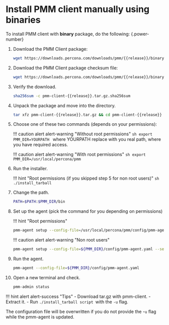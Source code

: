 # Install PMM client manually using binaries

To install PMM client with **binary** package, do the following:
{.power-number}

1. Download the PMM Client package:

    ```sh
    wget https://downloads.percona.com/downloads/pmm/{{release}}/binary/tarball/pmm-client-{{release}}.tar.gz
    ```

2. Download the PMM Client package checksum file:

    ```sh
    wget https://downloads.percona.com/downloads/pmm/{{release}}/binary/tarball/pmm-client-{{release}}.tar.gz.sha256sum
    ```

3. Verify the download.

    ```sh
    sha256sum -c pmm-client-{{release}}.tar.gz.sha256sum
    ```

4. Unpack the package and move into the directory.

    ```sh
    tar xfz pmm-client-{{release}}.tar.gz && cd pmm-client-{{release}}
    ```

5. Choose one of these two commands (depends on your permissions):

    !!! caution alert alert-warning "Without root permissions"
        ```sh
        export PMM_DIR=YOURPATH
        ```
        where YOURPATH replace with you real path, where you have required access.

    !!! caution alert alert-warning "With root permissions"
        ```sh
        export PMM_DIR=/usr/local/percona/pmm
        ```

6. Run the installer.

    !!! hint "Root permissions (if you skipped step 5 for non root users)"
        ```sh
        ./install_tarball
        ```

7. Change the path.

    ```sh
    PATH=$PATH:$PMM_DIR/bin
    ```

8. Set up the agent (pick the command for you depending on permissions)

    !!! hint "Root permissions"
    ```sh
    pmm-agent setup --config-file=/usr/local/percona/pmm/config/pmm-agent.yaml --server-address=192.168.1.123 --server-insecure-tls --server-username=admin --server-password=admin
    ```

    !!! caution alert alert-warning "Non root users"
    ```sh
    pmm-agent setup --config-file=${PMM_DIR}/config/pmm-agent.yaml --server-address=192.168.1.123 --server-insecure-tls --server-username=admin --server-password=admin --paths-tempdir=${PMM_DIR}/tmp --paths-base=${PMM_DIR}
    ```

9. Run the agent.

    ```sh
    pmm-agent --config-file=${PMM_DIR}/config/pmm-agent.yaml
    ```

10. Open a new terminal and check.

    ```sh
    pmm-admin status
    ```
    
!!! hint alert alert-success "Tips"
    - Download tar.gz with pmm-client.
    - Extract it.
    - Run `./install_tarball script `with the `-u` flag.

The configuration file will be overwritten if you do not provide the -`u` flag while the pmm-agent is updated.
